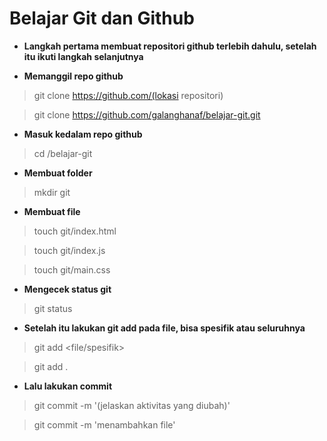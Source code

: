 # Belajar Git dan Github
- **Langkah pertama membuat repositori github terlebih dahulu, setelah itu ikuti langkah selanjutnya**

- **Memanggil repo github**
>git clone https://github.com/(lokasi repositori)

>git clone https://github.com/galanghanaf/belajar-git.git

- **Masuk kedalam repo github**
>cd /belajar-git
- **Membuat folder**
>mkdir git

- **Membuat file**
>touch git/index.html

>touch git/index.js

>touch git/main.css

- **Mengecek status git**
>git status

- **Setelah itu lakukan git add pada file, bisa spesifik atau seluruhnya**
>git add <file/spesifik>

>git add .

- **Lalu lakukan commit**
>git commit -m '(jelaskan aktivitas yang diubah)'

>git commit -m 'menambahkan file'